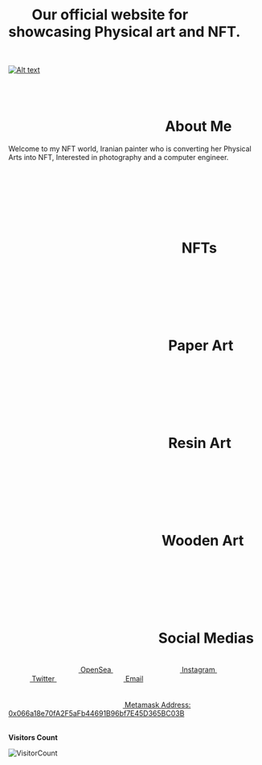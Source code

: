 
# &nbsp;&nbsp;&nbsp;&nbsp;&nbsp;&nbsp; Our official website for showcasing Physical art and NFT.
<br>

[![Alt text](https://user-images.githubusercontent.com/51270297/136642780-1e7df74a-5954-4515-b83d-c5c74184e46a.png)](https://opensea.io/artbyleylas)
     
<br>
<br>

# &nbsp;&nbsp;&nbsp;&nbsp;&nbsp;&nbsp;&nbsp;&nbsp;&nbsp;&nbsp;&nbsp;&nbsp; &nbsp;&nbsp;&nbsp;&nbsp;&nbsp;&nbsp;&nbsp;&nbsp;&nbsp;&nbsp;&nbsp;&nbsp; &nbsp;&nbsp;&nbsp;&nbsp;&nbsp;&nbsp; &nbsp;&nbsp;&nbsp;&nbsp;&nbsp;&nbsp; &nbsp;&nbsp;&nbsp;&nbsp;&nbsp;&nbsp;   About Me

Welcome to my NFT world, Iranian painter who is converting her Physical Arts into NFT, Interested in photography and a computer engineer.

<br>
<br>
<br>
<br>
<br>
<br>


# &nbsp;&nbsp;&nbsp;&nbsp;&nbsp;&nbsp;&nbsp;&nbsp;&nbsp;&nbsp;&nbsp;&nbsp; &nbsp;&nbsp;&nbsp;&nbsp;&nbsp;&nbsp;&nbsp;&nbsp;&nbsp;&nbsp;&nbsp;&nbsp; &nbsp;&nbsp;&nbsp;&nbsp;&nbsp;&nbsp; &nbsp;&nbsp;&nbsp;&nbsp;&nbsp;&nbsp; &nbsp;&nbsp;&nbsp;&nbsp;&nbsp;&nbsp;&nbsp;&nbsp;&nbsp;&nbsp;&nbsp;   NFTs

<br>
<br>
<br>
<br>
<br>
<br>


# &nbsp;&nbsp;&nbsp;&nbsp;&nbsp;&nbsp;&nbsp;&nbsp;&nbsp;&nbsp;&nbsp;&nbsp; &nbsp;&nbsp;&nbsp;&nbsp;&nbsp;&nbsp;&nbsp;&nbsp;&nbsp;&nbsp;&nbsp;&nbsp; &nbsp;&nbsp;&nbsp;&nbsp;&nbsp;&nbsp; &nbsp;&nbsp;&nbsp;&nbsp;&nbsp;&nbsp; &nbsp;&nbsp;&nbsp;&nbsp;&nbsp;&nbsp;&nbsp;   Paper Art

<br>
<br>
<br>
<br>
<br>
<br>

# &nbsp;&nbsp;&nbsp;&nbsp;&nbsp;&nbsp;&nbsp;&nbsp;&nbsp;&nbsp;&nbsp;&nbsp; &nbsp;&nbsp;&nbsp;&nbsp;&nbsp;&nbsp;&nbsp;&nbsp;&nbsp;&nbsp;&nbsp;&nbsp; &nbsp;&nbsp;&nbsp;&nbsp;&nbsp;&nbsp; &nbsp;&nbsp;&nbsp;&nbsp;&nbsp;&nbsp; &nbsp;&nbsp;&nbsp;&nbsp;&nbsp;&nbsp;&nbsp;   Resin Art


<br>
<br>
<br>
<br>
<br>
<br>


# &nbsp;&nbsp;&nbsp;&nbsp;&nbsp;&nbsp;&nbsp;&nbsp;&nbsp;&nbsp;&nbsp;&nbsp; &nbsp;&nbsp;&nbsp;&nbsp;&nbsp;&nbsp;&nbsp;&nbsp;&nbsp;&nbsp;&nbsp;&nbsp; &nbsp;&nbsp;&nbsp;&nbsp;&nbsp;&nbsp; &nbsp;&nbsp;&nbsp;&nbsp;&nbsp;&nbsp; &nbsp;&nbsp;&nbsp;&nbsp;&nbsp;   Wooden Art


<br>
<br>
<br>
<br>
<br>
<br>


# &nbsp;&nbsp;&nbsp;&nbsp;&nbsp;&nbsp;&nbsp;&nbsp;&nbsp;&nbsp;&nbsp;&nbsp; &nbsp;&nbsp;&nbsp;&nbsp;&nbsp;&nbsp;&nbsp;&nbsp;&nbsp;&nbsp;&nbsp;&nbsp; &nbsp;&nbsp;&nbsp;&nbsp;&nbsp;&nbsp; &nbsp;&nbsp;&nbsp;&nbsp;&nbsp;&nbsp; &nbsp;&nbsp;&nbsp;&nbsp;  Social Medias
<br>
&nbsp;&nbsp;&nbsp;&nbsp;&nbsp;&nbsp;&nbsp;&nbsp;&nbsp;&nbsp;&nbsp;&nbsp;&nbsp;&nbsp;&nbsp;&nbsp;&nbsp;&nbsp;&nbsp;&nbsp;&nbsp;&nbsp;&nbsp;&nbsp;<a href = "https://opensea.io/artbyleylas" target="_blank"><img src = "https://storage.googleapis.com/opensea-static/Logomark/OpenSea-Full-Logo%20(dark).svg" height= 10px width = 45px> OpenSea </a>&nbsp;&nbsp;&nbsp;&nbsp;&nbsp;&nbsp;&nbsp;&nbsp; &nbsp;&nbsp;&nbsp;&nbsp;&nbsp;&nbsp; &nbsp;&nbsp;&nbsp;&nbsp;&nbsp;&nbsp; &nbsp;&nbsp;&nbsp;&nbsp;&nbsp;&nbsp; 
<a href = "https://www.instagram.com/artbyleylas" target="_blank"><img src = "https://image.flaticon.com/icons/svg/174/174855.svg" height= 15px width = 15px> Instagram </a>&nbsp;&nbsp;&nbsp;&nbsp;&nbsp;&nbsp;&nbsp;&nbsp; &nbsp;&nbsp;&nbsp;&nbsp;&nbsp;&nbsp; &nbsp;&nbsp;&nbsp;&nbsp;&nbsp;&nbsp; &nbsp;&nbsp;&nbsp;&nbsp;&nbsp;&nbsp; 
<a href = "https://twitter.com/artbyleylas" target="_blank"><img src = "https://img.icons8.com/external-justicon-flat-justicon/2x/external-twitter-social-media-justicon-flat-justicon.png" height= 15px width = 15px> Twitter </a>&nbsp;&nbsp;&nbsp;&nbsp;&nbsp;&nbsp;&nbsp;&nbsp; &nbsp;&nbsp;&nbsp;&nbsp;&nbsp;&nbsp; &nbsp;&nbsp;&nbsp;&nbsp;&nbsp;&nbsp; &nbsp;&nbsp;&nbsp;&nbsp;&nbsp;&nbsp; 
<a href = "mailto: artbyleylas@gmail.com"><img src = "https://cdn.icon-icons.com/icons2/1826/PNG/512/4202011emailgmaillogomailsocialsocialmedia-115677_115624.png" height= 15px width = 15px> Email </a>
<br>
<br>
<br>
 &nbsp;&nbsp;&nbsp;&nbsp;&nbsp;&nbsp; &nbsp;&nbsp;&nbsp;&nbsp;&nbsp;&nbsp; &nbsp;&nbsp;&nbsp;&nbsp;&nbsp;&nbsp; &nbsp;&nbsp;&nbsp;&nbsp;&nbsp;&nbsp; &nbsp;&nbsp;&nbsp;&nbsp; &nbsp;&nbsp;&nbsp;&nbsp;&nbsp;&nbsp; &nbsp;&nbsp;&nbsp;&nbsp;&nbsp;&nbsp; &nbsp;&nbsp;&nbsp;&nbsp;&nbsp;&nbsp; <a href = "https://etherscan.io/address/0x066a18e70fa2f5afb44691b96bf7e45d365bc03b" target="_blank"><img src = "https://cdn.iconscout.com/icon/free/png-256/metamask-2728406-2261817.png" height= 15px width = 15px> Metamask Address: 0x066a18e70fA2F5aFb44691B96bf7E45D365BC03B  </a>

<br>
<br>

**Visitors Count** 

![VisitorCount](https://profile-counter.glitch.me/{Art-By-Leyla}/count.svg)
